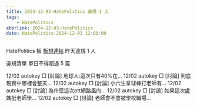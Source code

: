 ```yaml
---
title: 2024-12-03-HatePolitics 違規 1 人
tags:
    - HatePolitics
abbrlink: 2024-12-03-HatePolitics
date: HatePolitics-2024-12-03 12:00:00
---
```

HatePolitics 板 [板規連結](https://www.ptt.cc/bbs/HatePolitics/M.1617115262.A.D60.html)
昨天違規 1 人
<!-- more -->

違規清單
單日不得超過 5 篇

12/02 autokey □ [討論] 地球人:這次只有40%在…
12/02 autokey □ [討論] 到底現實中哪裡會整天…
12/02 autokey □ [討論] 小六生拿球棒打老師有…
12/02 autokey □ [討論] 為什麼這次ptt網路風向…
12/02 autokey □ [討論] 如果這次盧媽挺老師學…
12/02 autokey □ [討論] 老師會不會被學校職場…